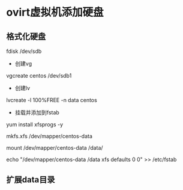 # ovirt虚拟机添加硬盘

## 格式化硬盘

fdisk /dev/sdb

- 创建vg

vgcreate centos /dev/sdb1

- 创建lv

lvcreate -l 100%FREE -n data centos

- 挂载并添加到fstab

yum install xfsprogs -y

mkfs.xfs /dev/mapper/centos-data

mount /dev/mapper/centos-data /data/

echo "/dev/mapper/centos-data     /data                       xfs     defaults        0 0" >> /etc/fstab

## 扩展data目录



